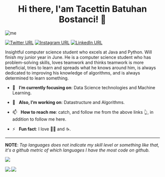 
<h1 align="center">Hi there, I'am Tacettin Batuhan Bostanci! 👋</h1>

<img src="Teklf.png" alt="me">

[![Twitter URL](https://img.shields.io/static/v1?color=red&label=Twitter%20&logo=twitter&logoColor=white&style=for-the-badge&message=Follow)](https://twitter.com/batuubstnc)
[![Instagram URL](https://img.shields.io/static/v1?color=red&label=Instagram&logo=Instagram&logoColor=white&style=for-the-badge&message=follow)](https://www.instagram.com/batuhanbstnc/?hl=tr)
[![LinkedIn URL](https://img.shields.io/static/v1?color=red&label=linkedin&logo=linkedin&logoColor=white&style=for-the-badge&message=Connect)](https://www.linkedin.com/in/tacettin-batuhan-bostanci-667270172/)

Insightful computer science student who excels at Java and Python. Will finish my junior year in June. He is a computer science student who has problem-solving skills, loves teamwork and thinks teamwork is more beneficial, tries to learn and spreads what he knows around him, is always dedicated to improving his knowledge of algorithms, and is always determined to learn something.

- 🎯 &nbsp; **I’m currently focusing on**: Data Science technologies and Machine Learning.

- 🔭 &nbsp; **Also, I’m working on**: Datastructure and Algorithms.

- 📫 &nbsp; **How to reach me**: catch, and follow me from the above links 👆, in addition to follow me here.

- ⚡ &nbsp; **Fun fact**: I love 🏋🏼 and ☕️.

<hr/>

**NOTE**: *Top languages does not indicate my skill level or something like that, it's a github metric of which languages I have the most code on github.*

![](https://komarev.com/ghpvc/?username=batuhanbostanci&color=red&style=plastic)

<a href="https://github.com/batuhanbostanci/">
  <img align="center" src="https://github-readme-stats.vercel.app/api?username=batuhanbostanci&count_private=true&show_icons=true&theme=radical&hide_border=false" />
</a> 
<a href="https://github.com/batuhanbostanci/">
  <img align="center" src="https://github-readme-stats.vercel.app/api/top-langs/?username=batuhanbostanci&layout=compact&theme=radical&hide_border=false" />
</a>


<!--
**batuhanbostanci/batuhanbostanci** is a ✨ _special_ ✨ repository because its `README.md` (this file) appears on your GitHub profile.

Here are some ideas to get you started:

- 🔭 I’m currently working on ...
- 🌱 I’m currently learning ...
- 👯 I’m looking to collaborate on ...
- 🤔 I’m looking for help with ...
- 💬 Ask me about ...
- 📫 How to reach me: ...
- 😄 Pronouns: ...
- ⚡ Fun fact: ...
-->
